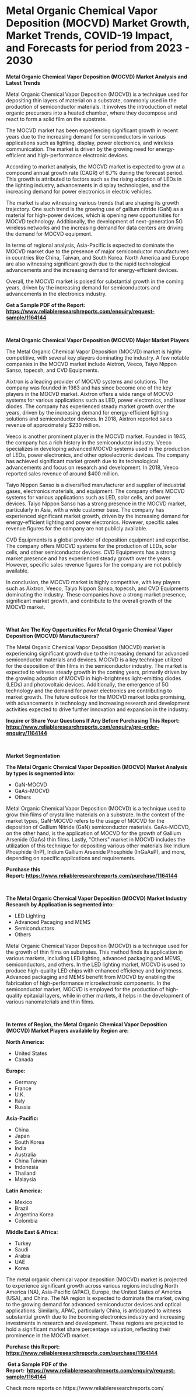 <p><h1>Metal Organic Chemical Vapor Deposition (MOCVD) Market Growth, Market Trends, COVID-19 Impact, and Forecasts for period from 2023 - 2030</h1></p><p><strong>Metal Organic Chemical Vapor Deposition (MOCVD) Market Analysis and Latest Trends</strong></p>
<p><p>Metal Organic Chemical Vapor Deposition (MOCVD) is a technique used for depositing thin layers of material on a substrate, commonly used in the production of semiconductor materials. It involves the introduction of metal organic precursors into a heated chamber, where they decompose and react to form a solid film on the substrate.</p><p>The MOCVD market has been experiencing significant growth in recent years due to the increasing demand for semiconductors in various applications such as lighting, display, power electronics, and wireless communication. The market is driven by the growing need for energy-efficient and high-performance electronic devices.</p><p>According to market analysis, the MOCVD market is expected to grow at a compound annual growth rate (CAGR) of 6.7% during the forecast period. This growth is attributed to factors such as the rising adoption of LEDs in the lighting industry, advancements in display technologies, and the increasing demand for power electronics in electric vehicles.</p><p>The market is also witnessing various trends that are shaping its growth trajectory. One such trend is the growing use of gallium nitride (GaN) as a material for high-power devices, which is opening new opportunities for MOCVD technology. Additionally, the development of next-generation 5G wireless networks and the increasing demand for data centers are driving the demand for MOCVD equipment.</p><p>In terms of regional analysis, Asia-Pacific is expected to dominate the MOCVD market due to the presence of major semiconductor manufacturers in countries like China, Taiwan, and South Korea. North America and Europe are also witnessing significant growth due to the rapid technological advancements and the increasing demand for energy-efficient devices.</p><p>Overall, the MOCVD market is poised for substantial growth in the coming years, driven by the increasing demand for semiconductors and advancements in the electronics industry.</p></p>
<p><strong>Get a Sample PDF of the Report:&nbsp; <a href="https://www.reliableresearchreports.com/enquiry/request-sample/1164144">https://www.reliableresearchreports.com/enquiry/request-sample/1164144</a></strong></p>
<p>&nbsp;</p>
<p><strong>Metal Organic Chemical Vapor Deposition (MOCVD) Major Market Players</strong></p>
<p><p>The Metal Organic Chemical Vapor Deposition (MOCVD) market is highly competitive, with several key players dominating the industry. A few notable companies in the MOCVD market include Aixtron, Veeco, Taiyo Nippon Sanso, topecsh, and CVD Equipments. </p><p>Aixtron is a leading provider of MOCVD systems and solutions. The company was founded in 1983 and has since become one of the key players in the MOCVD market. Aixtron offers a wide range of MOCVD systems for various applications such as LED, power electronics, and laser diodes. The company has experienced steady market growth over the years, driven by the increasing demand for energy-efficient lighting solutions and semiconductor devices. In 2018, Aixtron reported sales revenue of approximately $230 million.</p><p>Veeco is another prominent player in the MOCVD market. Founded in 1945, the company has a rich history in the semiconductor industry. Veeco specializes in developing advanced MOCVD systems used in the production of LEDs, power electronics, and other optoelectronic devices. The company has achieved significant market growth due to its technological advancements and focus on research and development. In 2018, Veeco reported sales revenue of around $400 million.</p><p>Taiyo Nippon Sanso is a diversified manufacturer and supplier of industrial gases, electronics materials, and equipment. The company offers MOCVD systems for various applications such as LED, solar cells, and power devices. Taiyo Nippon Sanso has a strong presence in the MOCVD market, particularly in Asia, with a wide customer base. The company has experienced significant market growth, driven by the increasing demand for energy-efficient lighting and power electronics. However, specific sales revenue figures for the company are not publicly available.</p><p>CVD Equipments is a global provider of deposition equipment and expertise. The company offers MOCVD systems for the production of LEDs, solar cells, and other semiconductor devices. CVD Equipments has a strong market presence and has experienced steady growth over the years. However, specific sales revenue figures for the company are not publicly available.</p><p>In conclusion, the MOCVD market is highly competitive, with key players such as Aixtron, Veeco, Taiyo Nippon Sanso, topecsh, and CVD Equipments dominating the industry. These companies have a strong market presence, significant market growth, and contribute to the overall growth of the MOCVD market.</p></p>
<p>&nbsp;</p>
<p><strong>What Are The Key Opportunities For Metal Organic Chemical Vapor Deposition (MOCVD) Manufacturers?</strong></p>
<p><p>The Metal Organic Chemical Vapor Deposition (MOCVD) market is experiencing significant growth due to the increasing demand for advanced semiconductor materials and devices. MOCVD is a key technique utilized for the deposition of thin films in the semiconductor industry. The market is expected to witness steady growth in the coming years, primarily driven by the growing adoption of MOCVD in high-brightness light-emitting diodes (LEDs) and photovoltaic devices. Additionally, the emergence of 5G technology and the demand for power electronics are contributing to market growth. The future outlook for the MOCVD market looks promising, with advancements in technology and increasing research and development activities expected to drive further innovation and expansion in the industry.</p></p>
<p><strong>Inquire or Share Your Questions If Any Before Purchasing This Report: <a href="https://www.reliableresearchreports.com/enquiry/pre-order-enquiry/1164144">https://www.reliableresearchreports.com/enquiry/pre-order-enquiry/1164144</a></strong></p>
<p>&nbsp;</p>
<p><strong>Market Segmentation</strong></p>
<p><strong>The Metal Organic Chemical Vapor Deposition (MOCVD) Market Analysis by types is segmented into:</strong></p>
<p><ul><li>GaN-MOCVD</li><li>GaAs-MOCVD</li><li>Others</li></ul></p>
<p><p>Metal Organic Chemical Vapor Deposition (MOCVD) is a technique used to grow thin films of crystalline materials on a substrate. In the context of the market types, GaN-MOCVD refers to the usage of MOCVD for the deposition of Gallium Nitride (GaN) semiconductor materials. GaAs-MOCVD, on the other hand, is the application of MOCVD for the growth of Gallium Arsenide (GaAs) thin films. Lastly, "Others" market in MOCVD includes the utilization of this technique for depositing various other materials like Indium Phosphide (InP), Indium Gallium Arsenide Phosphide (InGaAsP), and more, depending on specific applications and requirements.</p></p>
<p><strong>Purchase this Report:&nbsp;<a href="https://www.reliableresearchreports.com/purchase/1164144">https://www.reliableresearchreports.com/purchase/1164144</a></strong></p>
<p>&nbsp;</p>
<p><strong>The Metal Organic Chemical Vapor Deposition (MOCVD) Market Industry Research by Application is segmented into:</strong></p>
<p><ul><li>LED Lighting</li><li>Advanced Pacaging and MEMS</li><li>Semiconductors</li><li>Others</li></ul></p>
<p><p>Metal Organic Chemical Vapor Deposition (MOCVD) is a technique used for the growth of thin films on substrates. This method finds its application in various markets, including LED lighting, advanced packaging and MEMS, semiconductors, and others. In the LED lighting market, MOCVD is used to produce high-quality LED chips with enhanced efficiency and brightness. Advanced packaging and MEMS benefit from MOCVD by enabling the fabrication of high-performance microelectronic components. In the semiconductor market, MOCVD is employed for the production of high-quality epitaxial layers, while in other markets, it helps in the development of various nanomaterials and thin films.</p></p>
<p>&nbsp;</p>
<p><strong>In terms of Region, the Metal Organic Chemical Vapor Deposition (MOCVD) Market Players available by Region are:</strong></p>
<p>
    <p> <strong> North America: </strong>
        <ul>
            <li>United States</li>
            <li>Canada</li>
        </ul>
        </p> 
    <p> <strong> Europe: </strong>
        <ul>
            <li>Germany</li>
            <li>France</li>
            <li>U.K.</li>
            <li>Italy</li>
            <li>Russia</li>
        </ul>
        </p> 
    <p> <strong> Asia-Pacific: </strong>
        <ul>
            <li>China</li>
            <li>Japan</li>
            <li>South Korea</li>
            <li>India</li>
            <li>Australia</li>
            <li>China Taiwan</li>
            <li>Indonesia</li>
            <li>Thailand</li>
            <li>Malaysia</li>
        </ul>
        </p> 
    <p> <strong> Latin America: </strong>
        <ul>
            <li>Mexico</li>
            <li>Brazil</li>
            <li>Argentina Korea</li>
            <li>Colombia</li>
        </ul>
        </p> 
    <p> <strong> Middle East & Africa: </strong>
        <ul>
            <li>Turkey</li>
            <li>Saudi</li>
            <li>Arabia</li>
            <li>UAE</li>
            <li>Korea</li>
        </ul>
    </p>
    </p>
<p><p>The metal organic chemical vapor deposition (MOCVD) market is projected to experience significant growth across various regions including North America (NA), Asia-Pacific (APAC), Europe, the United States of America (USA), and China. The NA region is expected to dominate the market, owing to the growing demand for advanced semiconductor devices and optical applications. Similarly, APAC, particularly China, is anticipated to witness substantial growth due to the booming electronics industry and increasing investments in research and development. These regions are projected to hold a significant market share percentage valuation, reflecting their prominence in the MOCVD market.</p></p>
<p><strong>Purchase this Report: <a href="https://www.reliableresearchreports.com/purchase/1164144">https://www.reliableresearchreports.com/purchase/1164144</a></strong></p>
<p>&nbsp;<strong>Get a Sample PDF of the Report:&nbsp;&nbsp;<a href="https://www.reliableresearchreports.com/enquiry/request-sample/1164144">https://www.reliableresearchreports.com/enquiry/request-sample/1164144</a></strong></p>
<p><strong></strong></p>
<p>Check more reports on https://www.reliableresearchreports.com/</p>